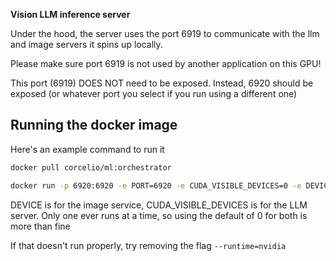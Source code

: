 **Vision LLM inference server**


Under the hood, the server uses the port 6919 to communicate with the llm and image servers it spins up locally.

Please make sure port 6919 is not used by another application on this GPU!

This port (6919) DOES NOT need to be exposed. Instead, 6920 should be exposed (or whatever port you select if you run using a different one)

## Running the docker image

Here's an example command to run it

```bash
docker pull corcelio/ml:orchestrator
```

```bash
docker run -p 6920:6920 -e PORT=6920 -e CUDA_VISIBLE_DEVICES=0 -e DEVICE=0 --gpus '"device=0"' --runtime=nvidia corcelio/ml:orchestrator
```
DEVICE is for the image service, CUDA_VISIBLE_DEVICES is for the LLM server. 
Only one ever runs at a time, so using the default of 0 for both is more than fine


If that doesn't run properly, try removing the flag
`--runtime=nvidia`

